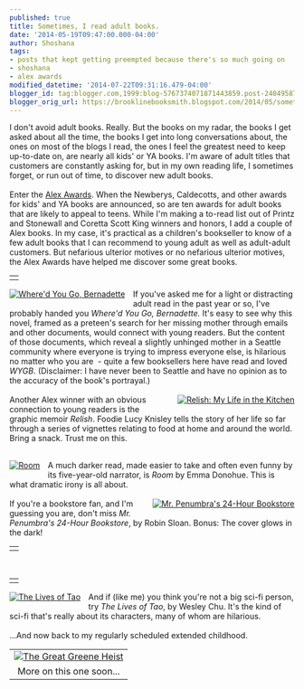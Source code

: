 ```yaml
---
published: true
title: Sometimes, I read adult books.
date: '2014-05-19T09:47:00.000-04:00'
author: Shoshana
tags:
- posts that kept getting preempted because there's so much going on
- shoshana
- alex awards
modified_datetime: '2014-07-22T09:31:16.479-04:00'
blogger_id: tag:blogger.com,1999:blog-5767374071871443859.post-240495877149953800
blogger_orig_url: https://brooklinebooksmith.blogspot.com/2014/05/sometimes-i-read-adult-books.html
---
```


I don't avoid adult books. Really. But the books on my radar, the books I get asked about all the time, the books I get into long conversations about, the ones on most of the blogs I read, the ones I feel the greatest need to keep up-to-date on, are nearly all kids' or YA books. I'm aware of adult titles that customers are constantly asking for, but in my own reading life, I sometimes forget, or run out of time, to discover new adult books.<br /><br />Enter the <a href="https://www.ala.org/yalsa/booklists/alex">Alex Awards</a>. When the Newberys, Caldecotts, and other awards for kids' and YA books are announced, so are ten awards for adult books that are likely to appeal to teens. While I'm making a to-read list out of Printz and Stonewall and Coretta Scott King winners and honors, I add a couple of Alex books. In my case, it's practical as a children's bookseller to know of a few adult books that I can recommend to young adult as well as adult-adult customers. But nefarious ulterior motives or no nefarious ulterior motives, the Alex Awards have helped me discover some great books.<br /><table id="aba-search-results-table"><tbody><tr><td valign="top"><div class="abaproduct-image"></div></td></tr></tbody></table><a href="https://www.brooklinebooksmith-shop.com/book/v/9780316204262" style="clear: left; float: left; margin-bottom: 1em; margin-right: 1em;"><img src="https://images.booksense.com/images/books/262/204/FC9780316204262.JPG" title="Where'd You Go, Bernadette" /></a>If you've asked me for a light or distracting adult read in the past year or so, I've probably handed you <i>Where'd You Go, Bernadette.</i> It's easy to see why this novel, framed as a preteen's search for her missing mother through emails and other documents, would connect with young readers. But the content of those documents, which reveal a slightly unhinged mother in a Seattle community where everyone is trying to impress everyone else, is hilarious no matter who you are&nbsp; - quite a few booksellers here have read and loved <i>WYGB</i>. (Disclaimer: I have never been to Seattle and have no opinion as to the accuracy of the book's portrayal.)<br /><br /><a href="https://www.brooklinebooksmith-shop.com/book/v/9781596436237" style="clear: right; float: right; margin-bottom: 1em; margin-left: 1em;"><img src="https://images.booksense.com/images/books/237/436/FC9781596436237.JPG" title="Relish: My Life in the Kitchen" /></a>Another Alex winner with an obvious connection to young readers is the graphic memoir <i>Relish</i>. Foodie Lucy Knisley tells the story of her life so far through a series of vignettes relating to food at home and around the world. Bring a snack. Trust me on this. <br /><div class="abaproduct-image"></div><br /><div class="abaproduct-image"></div><a href="https://www.brooklinebooksmith-shop.com/book/v/9780316098328" style="clear: left; float: left; margin-bottom: 1em; margin-right: 1em;"><img src="https://images.booksense.com/images/books/328/098/FC9780316098328.JPG" title="Room" /></a>A much darker read, made easier to take and often even funny by its five-year-old narrator, is <i>Room</i> by Emma Donohue. This is what dramatic irony is all about.<br /><br /><a href="https://www.brooklinebooksmith-shop.com/book/v/9781250037756" style="clear: right; float: right; margin-bottom: 1em; margin-left: 1em;"><img src="https://images.booksense.com/images/books/756/037/FC9781250037756.JPG" title="Mr. Penumbra's 24-Hour Bookstore" /></a>If you're a bookstore fan, and I'm guessing you are, don't miss <i>Mr. Penumbra's 24-Hour Bookstore</i>, by Robin Sloan. Bonus: The cover glows in the dark! <br /><table id="aba-search-results-table"><tbody><tr><td valign="top"><div class="abaproduct-image"></div></td></tr></tbody></table><br /><table id="aba-search-results-table"><tbody><tr><td valign="top"><div class="abaproduct-image"></div></td></tr></tbody></table><a href="https://www.brooklinebooksmith-shop.com/book/v/9780857663290" style="clear: left; float: left; margin-bottom: 1em; margin-right: 1em;"><img src="https://images.booksense.com/images/books/290/663/FC9780857663290.JPG" title="The Lives of Tao" /></a>And if (like me) you think you're not a big sci-fi person, try <i>The Lives of Tao</i>, by Wesley Chu. It's the kind of sci-fi that's really about its characters, many of whom are hilarious.<br /><br />...And now back to my regularly scheduled extended childhood.<br /><table cellpadding="0" cellspacing="0" class="tr-caption-container" style="float: right; text-align: center;"><tbody><tr><td style="text-align: center;"><a href="https://www.brooklinebooksmith-shop.com/book/v/9780545525527" style="margin-left: auto; margin-right: auto;"><img src="https://images.booksense.com/images/books/527/525/FC9780545525527.JPG" title="The Great Greene Heist" /></a></td></tr><tr><td class="tr-caption" style="text-align: center;">More on this one soon...</td></tr></tbody></table><br /><div class="abaproduct-image"></div><br /><br />